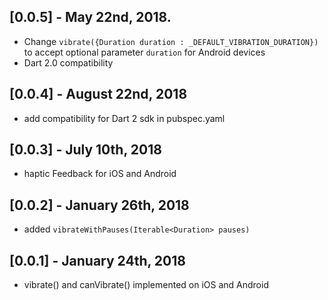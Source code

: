 ## [0.0.5] - May 22nd, 2018.

* Change ``vibrate({Duration duration : _DEFAULT_VIBRATION_DURATION})`` to accept optional parameter ``duration`` for Android devices
* Dart 2.0 compatibility

## [0.0.4] - August 22nd, 2018

* add compatibility for Dart 2 sdk in pubspec.yaml

## [0.0.3] - July 10th, 2018

* haptic Feedback for iOS and Android

## [0.0.2] - January 26th, 2018

* added ``vibrateWithPauses(Iterable<Duration> pauses)``

## [0.0.1] - January 24th, 2018

* vibrate() and canVibrate() implemented on iOS and Android